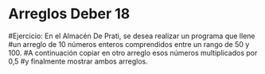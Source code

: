 # Arreglos Deber 18
#Ejercicio: En el Almacén De Prati, se desea realizar un programa que llene 
#un arreglo de 10 números enteros comprendidos entre un rango de 50 y 100.
#A continuación copiar en otro arreglo esos números multiplicados por 0,5 
#y finalmente mostrar ambos arreglos.

